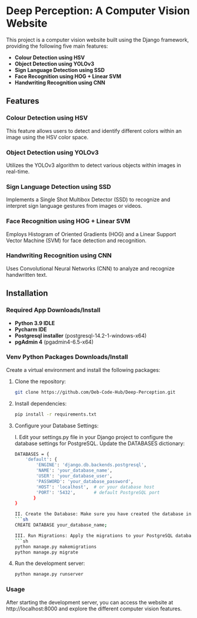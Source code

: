 # Deep Perception: A Computer Vision Website

This project is a computer vision website built using the Django framework, providing the following five main features:

- **Colour Detection using HSV**
- **Object Detection using YOLOv3**
- **Sign Language Detection using SSD**
- **Face Recognition using HOG + Linear SVM**
- **Handwriting Recognition using CNN**

## Features

### Colour Detection using HSV
This feature allows users to detect and identify different colors within an image using the HSV color space.

### Object Detection using YOLOv3
Utilizes the YOLOv3 algorithm to detect various objects within images in real-time.

### Sign Language Detection using SSD
Implements a Single Shot Multibox Detector (SSD) to recognize and interpret sign language gestures from images or videos.

### Face Recognition using HOG + Linear SVM
Employs Histogram of Oriented Gradients (HOG) and a Linear Support Vector Machine (SVM) for face detection and recognition.

### Handwriting Recognition using CNN
Uses Convolutional Neural Networks (CNN) to analyze and recognize handwritten text.

## Installation

### Required App Downloads/Install
- **Python 3.9 IDLE**
- **Pycharm IDE**
- **Postgresql installer** (postgresql-14.2-1-windows-x64)
- **pgAdmin 4** (pgadmin4-6.5-x64)

### Venv Python Packages Downloads/Install

Create a virtual environment and install the following packages:

1. Clone the repository:
   ```sh
   git clone https://github.com/Deb-Code-Hub/Deep-Perception.git
   
2. Install dependencies:
   ```sh
   pip install -r requirements.txt

3. Configure your Database Settings:
   
   I. Edit your settings.py file in your Django project to configure the database settings for PostgreSQL. Update the DATABASES dictionary:
      ```sh
      DATABASES = {
          'default': {
              'ENGINE': 'django.db.backends.postgresql',
              'NAME': 'your_database_name',
              'USER': 'your_database_user',
              'PASSWORD': 'your_database_password',
              'HOST': 'localhost',  # or your database host
              'PORT': '5432',       # default PostgreSQL port
             }
      }

   II. Create the Database: Make sure you have created the database in PostgreSQL. You can create a database using pgAdmin or by running the following SQL command:
      ```sh
      CREATE DATABASE your_database_name;

   III. Run Migrations: Apply the migrations to your PostgreSQL database using the following Django management commands:
      ```sh
      python manage.py makemigrations
      python manage.py migrate


5. Run the development server:
   ```sh
   python manage.py runserver

### Usage

After starting the development server, you can access the website at http://localhost:8000 and explore the different computer vision features.
   
